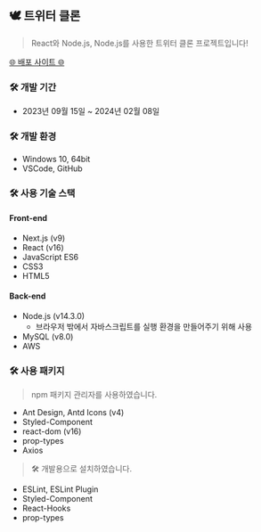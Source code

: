 ## 🕊 트위터 클론
> React와 Node.js, Node.js를 사용한 트위터 클론 프로젝트입니다!


[🌐 배포 사이트 🌐](http://nodebird.xyz/)


### 🛠 개발 기간
* 2023년 09월 15일 ~ 2024년 02월 08일

### 🛠 개발 환경
* Windows 10, 64bit
* VSCode, GitHub

### 🛠 사용 기술 스택
#### Front-end
* Next.js (v9)
* React (v16)
* JavaScript ES6
* CSS3
* HTML5
#### Back-end
* Node.js (v14.3.0)
  * 브라우저 밖에서 자바스크립트를 실행 환경을 만들어주기 위해 사용
* MySQL (v8.0)
* AWS


### 🛠 사용 패키지
> npm 패키지 관리자를 사용하였습니다.
* Ant Design, Antd Icons (v4)
* Styled-Component
* react-dom (v16)
* prop-types
* Axios


> 🛠 개발용으로 설치하였습니다.
* ESLint, ESLint Plugin
* Styled-Component
* React-Hooks
* prop-types
